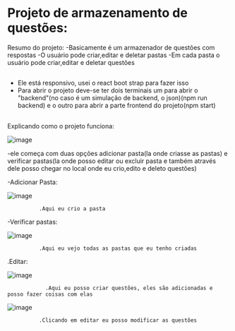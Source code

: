# Projeto de armazenamento de questões:

Resumo do projeto:
-Basicamente é um armazenador de questões com respostas
-O usuário pode criar,editar e deletar pastas
-Em cada pasta o usuário pode criar,editar e deletar questões

##
- Ele está responsivo, usei o react boot strap para fazer isso
- Para abrir o projeto deve-se ter dois terminais um para abrir o "backend"(no caso é um simulação de backend, o json)(npm run backend) e o outro para abrir a parte frontend do projeto(npm start)

##

Explicando como o projeto funciona:

![image](https://github.com/GustavoArielRos/Armazenamento-de-questoes-React/assets/101509337/aff6b9fd-a98e-4c3d-b261-2ef0962f7dcc)

-ele começa com duas opções adicionar pasta(la onde criasse as pastas) e verificar pastas(la onde posso editar ou excluir pasta e também  através dele posso chegar no local onde eu crio,edito e deleto questões)

-Adicionar Pasta:

![image](https://github.com/GustavoArielRos/Armazenamento-de-questoes-React/assets/101509337/f2281e8d-f6ce-4f5e-8e24-8100996ec66c)

              .Aqui eu crio a pasta
      
-Verificar pastas:


![image](https://github.com/GustavoArielRos/Armazenamento-de-questoes-React/assets/101509337/f5b6db30-d3e5-4514-972b-6d72ebd65167)


              .Aqui eu vejo todas as pastas que eu tenho criadas
.Editar:

![image](https://github.com/GustavoArielRos/Armazenamento-de-questoes-React/assets/101509337/d203ebb9-bd27-4b27-a108-2714828529d0)

	            .Aqui eu posso criar questões, eles são adicionadas e posso fazer coisas com elas

![image](https://github.com/GustavoArielRos/Armazenamento-de-questoes-React/assets/101509337/f9bff62a-7848-4015-8e50-88b18deba5be)

              .Clicando em editar eu posso modificar as questões
  



